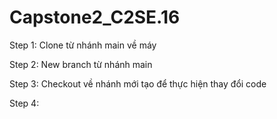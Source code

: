 # Capstone2_C2SE.16
Step 1: Clone từ nhánh main về máy

Step 2: New branch từ nhánh main

Step 3: Checkout về nhánh mới tạo để thực hiện thay đổi code

Step 4: 
